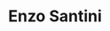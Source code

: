 ---
title: Enzo Santini

family:
  sort: Santini
  given: Santini

partners:
  - name: "Lucia Santini"
    type: "Wife"

children:
  - name: "Viola Santini"
    type: "Daughter"
  - name: "Sofia Del Vecchio"
    type: "Daughter"
  - name: "Paolo Santini"
    type: "Son"

char_data:
  - element_title: "Pronouns"
    element: ""
  - element_title: "Race"
    element: ""
  - element_title: "Age"
    element: ""
  - element_title: "Height"
    element: ""
  - element_title: "Hair"
    element: ""
  - element_title: "Skin"
    element: ""
  - element_title: "Eyes"
    element: ""

excerpt: "Ezno Santini was a respected figure in Sen's political and social circles, known for his keen intellect and unwavering dedication to his family. He was a shrewd strategist and a skilled negotiator. "

sidebar:
  nav: main
---